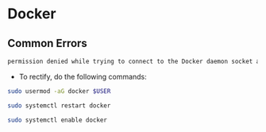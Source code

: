 # Docker 

## Common Errors
```txt
permission denied while trying to connect to the Docker daemon socket at unix:///var/run/docker.sock: Get "http://%2Fvar%2Frun%2Fdocker.sock/v1.24/images/json": dial unix /var/run/docker.sock: connect: permission denied
```

- To rectify, do the following commands:
```bash
sudo usermod -aG docker $USER

sudo systemctl restart docker

sudo systemctl enable docker
```



